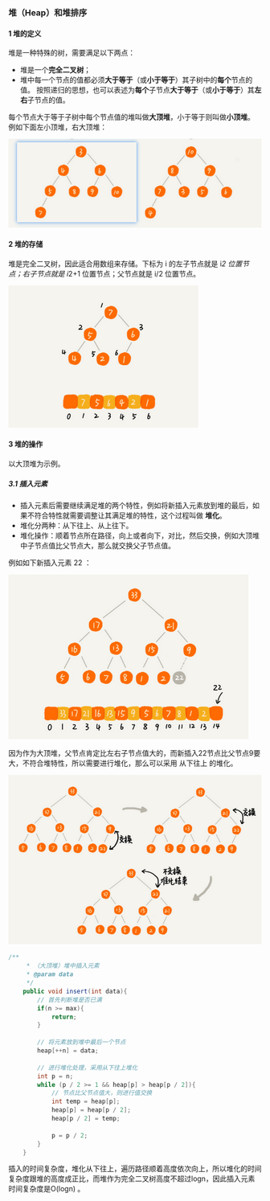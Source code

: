 ### 堆（Heap）和堆排序

#### 1 堆的定义

堆是一种特殊的树，需要满足以下两点：

- 堆是一个**完全二叉树**；
- 堆中每一个节点的值都必须**大于等于**（或**小于等于**）其子树中的**每个**节点的值。 按照递归的思想，也可以表述为**每个**子节点**大于等于**（或**小于等于**）其**左右**子节点的值。

每个节点大于等于子树中每个节点值的堆叫做**大顶堆**，小于等于则叫做**小顶堆**。
例如下面左小顶堆，右大顶堆：

![1578578623552](heap.assets/1578578623552.png)

#### 2 堆的存储

堆是完全二叉树，因此适合用数组来存储。下标为 i 的左子节点就是 i*2 位置节点；右子节点就是 i*2+1 位置节点；父节点就是 i/2 位置节点。

![1578578861778](heap.assets/1578578861778.png)

#### 3 堆的操作

以大顶堆为示例。

##### 3.1 插入元素

- 插入元素后需要继续满足堆的两个特性，例如将新插入元素放到堆的最后，如果不符合特性就需要调整让其满足堆的特性，这个过程叫做 **堆化**。
- 堆化分两种：从下往上、从上往下。
- 堆化操作：顺着节点所在路径，向上或者向下，对比，然后交换，例如大顶堆中子节点值比父节点大，那么就交换父子节点值。

例如如下新插入元素 22 ：

![1578579219201](heap.assets/1578579219201.png)

因为作为大顶堆，父节点肯定比左右子节点值大的，而新插入22节点比父节点9要大，不符合堆特性，所以需要进行堆化，那么可以采用 从下往上 的堆化。

![1578579382059](heap.assets/1578579382059.png)

```java
/**
     * （大顶堆）堆中插入元素
     * @param data
     */
    public void insert(int data){
        // 首先判断堆是否已满
        if(n >= max){
            return;
        }

        // 将元素放到堆中最后一个节点
        heap[++n] = data;

        // 进行堆化处理，采用从下往上堆化
        int p = n;
        while (p / 2 >= 1 && heap[p] > heap[p / 2]){
            // 节点比父节点值大，则进行值交换
            int temp = heap[p];
            heap[p] = heap[p / 2];
            heap[p / 2] = temp;

            p = p / 2;
        }
    }
```

插入的时间复杂度，堆化从下往上，遍历路径顺着高度依次向上，所以堆化的时间复杂度跟堆的高度成正比，而堆作为完全二叉树高度不超过logn，因此插入元素时间复杂度是O(logn) 。